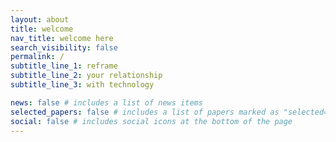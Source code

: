 ```yaml
---
layout: about
title: welcome
nav_title: welcome here
search_visibility: false
permalink: /
subtitle_line_1: reframe
subtitle_line_2: your relationship
subtitle_line_3: with technology

news: false # includes a list of news items
selected_papers: false # includes a list of papers marked as "selected={true}"
social: false # includes social icons at the bottom of the page
---
```

